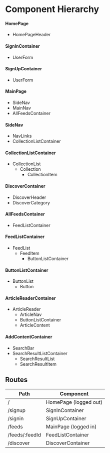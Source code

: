 # Component Hierarchy

#### HomePage
  - HomePageHeader

#### SignInContainer
  - UserForm

#### SignUpContainer
  - UserForm

#### MainPage
  - SideNav
  - MainNav
  - AllFeedsContainer  

#### SideNav
  - NavLinks
  - CollectionListContainer

#### CollectionListContainer
  - CollectionList
    - Collection
      - CollectionItem

#### DiscoverContainer
  - DiscoverHeader
  - DiscoverCategory

#### AllFeedsContainer
  - FeedListContainer

#### FeedListContainer
  - FeedList
    - FeedItem
      - ButtonListContainer

#### ButtonListContainer
  - ButtonList
    - Button

#### ArticleReaderContainer
  - ArticleReader
    - ArticleNav
    - ButtonListContainer
    - ArticleContent

#### AddContentContainer
  - SearchBar
  - SearchResultListContainer
    - SearchResultList
    - SearchResultItem


## Routes

|Path   | Component   |
|-------|-------------|
| /     | HomePage (logged out) |
| /signup | SignInContainer |
| /signin | SignUpContainer |
| /feeds  | MainPage (logged in) |
| /feeds/:feedId | FeedListContainer |
| /discover | DiscoverContainer |
